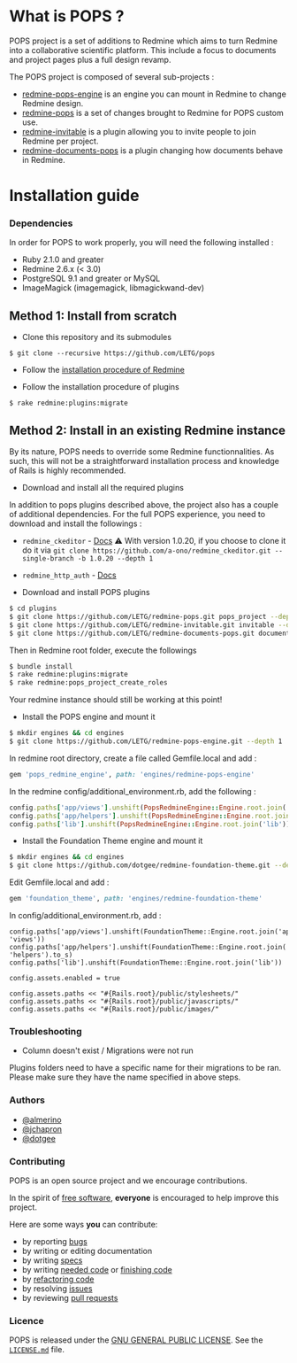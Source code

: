 # What is POPS ?

POPS project is a set of additions to Redmine which aims to turn Redmine into a collaborative scientific platform.
This include a focus to documents and project pages plus a full design revamp.

The POPS project is composed of several sub-projects :

* [redmine-pops-engine](https://github.com/LETG/redmine-pops-engine) is an engine you can mount in Redmine to change Redmine design.
* [redmine-pops](https://github.com/LETG/redmine-pops) is a set of changes brought to Redmine for POPS custom use.
* [redmine-invitable](https://github.com/LETG/redmine-invitable) is a plugin allowing you to invite people to join Redmine per project.
* [redmine-documents-pops](https://github.com/LETG/redmine-documents-pops) is a plugin changing how documents behave in Redmine.

# Installation guide

### Dependencies

In order for POPS to work properly, you will need the following installed :

* Ruby 2.1.0 and greater
* Redmine 2.6.x (< 3.0)
* PostgreSQL 9.1 and greater or MySQL
* ImageMagick (imagemagick, libmagickwand-dev)

## Method 1: Install from scratch

* Clone this repository and its submodules

```
$ git clone --recursive https://github.com/LETG/pops
```

* Follow the [installation procedure of Redmine](http://www.redmine.org/projects/redmine/wiki/redmineinstall#Installation-procedure)

* Follow the installation procedure of plugins

```
$ rake redmine:plugins:migrate
```

## Method 2: Install in an existing Redmine instance

By its nature, POPS needs to override some Redmine functionnalities.
As such, this will not be a straightforward installation process and knowledge of Rails is highly recommended.

* Download and install all the required plugins

In addition to pops plugins described above, the project also has a couple of additional dependencies.
For the full POPS experience, you need to download and install the followings :

* `redmine_ckeditor` - [Docs](https://github.com/a-ono/redmine_ckeditor)
:warning: With version 1.0.20, if you choose to clone it do it via `git clone https://github.com/a-ono/redmine_ckeditor.git --single-branch -b 1.0.20 --depth 1`
* `redmine_http_auth` - [Docs](https://github.com/kevinfoote/redmine_http_auth)

* Download and install POPS plugins

```bash
$ cd plugins
$ git clone https://github.com/LETG/redmine-pops.git pops_project --depth 1
$ git clone https://github.com/LETG/redmine-invitable.git invitable --depth 1
$ git clone https://github.com/LETG/redmine-documents-pops.git documents_pops --depth 1
```

Then in Redmine root folder, execute the followings

```bash
$ bundle install
$ rake redmine:plugins:migrate
$ rake redmine:pops_project_create_roles
```

Your redmine instance should still be working at this point!

* Install the POPS engine and mount it

```bash
$ mkdir engines && cd engines
$ git clone https://github.com/LETG/redmine-pops-engine.git --depth 1
```

In redmine root directory, create a file called Gemfile.local and add :
```ruby
gem 'pops_redmine_engine', path: 'engines/redmine-pops-engine'
```

In the redmine config/additional_environment.rb, add the following :

```ruby
config.paths['app/views'].unshift(PopsRedmineEngine::Engine.root.join('app', 'views'))
config.paths['app/helpers'].unshift(PopsRedmineEngine::Engine.root.join('app', 'helpers').to_s)
config.paths['lib'].unshift(PopsRedmineEngine::Engine.root.join('lib'))
```

* Install the Foundation Theme engine and mount it

```bash
$ mkdir engines && cd engines
$ git clone https://github.com/dotgee/redmine-foundation-theme.git --depth 1
```

Edit Gemfile.local and add :

```ruby
gem 'foundation_theme', path: 'engines/redmine-foundation-theme'
```

In config/additional_environment.rb, add :

```
config.paths['app/views'].unshift(FoundationTheme::Engine.root.join('app', 'views'))
config.paths['app/helpers'].unshift(FoundationTheme::Engine.root.join('app', 'helpers').to_s)
config.paths['lib'].unshift(FoundationTheme::Engine.root.join('lib'))

config.assets.enabled = true

config.assets.paths << "#{Rails.root}/public/stylesheets/"
config.assets.paths << "#{Rails.root}/public/javascripts/"
config.assets.paths << "#{Rails.root}/public/images/"
```


### Troubleshooting

* Column doesn't exist / Migrations were not run

Plugins folders need to have a specific name for their migrations to be ran. Please make sure they have the name specified in above steps.

### Authors

* [@almerino](https://github.com/almerino)
* [@jchapron](https://github.com/jchapron)
* [@dotgee](https://github.com/dotgee)

### Contributing

POPS is an open source project and we encourage contributions.

In the spirit of [free software](http://www.fsf.org/licensing/essays/free-sw.html), **everyone** is encouraged to help improve this project.

Here are some ways **you** can contribute:

* by reporting [bugs](https://github.com/LETG/redmine-pops/issues/new)
* by writing or editing documentation
* by writing [specs](https://github.com/LETG/redmine-pops/labels/specs)
* by writing [needed code](https://github.com/LETG/redmine-pops/labels/code) or [finishing code](https://github.com/LETG/redmine-pops/labels/stalled)
* by [refactoring code](https://github.com/LETG/redmine-pops/labels/performance)
* by resolving [issues](https://github.com/LETG/redmine-pops/issues)
* by reviewing [pull requests](https://github.com/LETG/redmine-pops/pulls)

### Licence

POPS is released under the [GNU GENERAL PUBLIC LICENSE](https://www.gnu.org/licenses/gpl-3.0.html).  See the [`LICENSE.md`](https://github.com/LETG/redmine-pops/blob/master/LICENSE.md) file.
